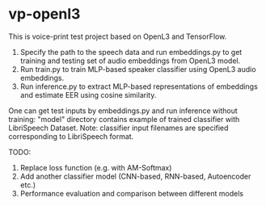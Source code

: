 # vp-openl3
This is voice-print test project based on OpenL3 and TensorFlow.

1) Specify the path to the speech data and run embeddings.py to get training and testing set of audio embeddings from OpenL3 model.
2) Run train.py to train MLP-based speaker classifier using OpenL3 audio embeddings.
3) Run inference.py to extract MLP-based representations of embeddings and estimate EER using cosine similarity.

One can get test inputs by embeddings.py and run inference without training: "model" directory contains example of trained classifier with LibriSpeech Dataset.
Note: classifier input filenames are specified corresponding to LibriSpeech format.

TODO:
1) Replace loss function (e.g. with AM-Softmax)
2) Add another classifier model (CNN-based, RNN-based, Autoencoder etc.)
3) Performance evaluation and comparison between different models
